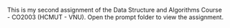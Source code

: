This is my second assignment of the Data Structure and Algorithms Course - CO2003 (HCMUT - VNU).
Open the prompt folder to view the assignment.
